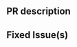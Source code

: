 <!-- Thanks for sending a pull request! Please check out our contribution guidelines: -->
<!-- https://github.com/apache/incubator-tuweni/blob/master/CONTRIBUTING.md -->

## PR description

## Fixed Issue(s)
<!-- Please link to fixed issue(s) here using format: fixes #<issue number> -->
<!-- Example: "fixes #2" -->
